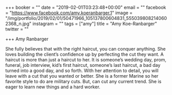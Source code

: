 +++
booker = ""
date = "2019-02-01T03:23:48+00:00"
email = ""
facebook = "https://www.facebook.com/amy.koeranbarger.1"
image = "/img/portfolio/2019/02/01/50471966_105137800604831_5550398082140602368_n.jpg"
instagram = ""
tags = ["amy"]
title = "Amy Koe-Ranbarger"
twitter = ""

+++
Amy Ranbarger   

  She fully believes that with the right haircut, you can conquer anything. She loves building the client’s confidence up by perfecting the cut they want. A haircut is more than just a haircut to her. It is someone’s wedding day, prom, funeral, job interview, kid’s first haircut, someone’s last haircut, a bad day turned into a good day, and so forth. With her attention to detail, you will leave with a cut that you wanted or better. She is a former Marine so her favorite style to do are military cuts. But, can cut any current trend. She is eager to learn new things and a hard worker.
